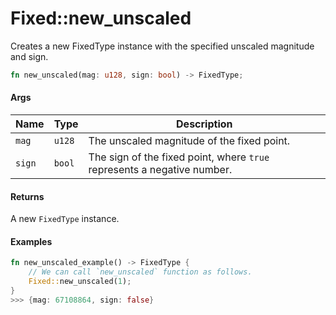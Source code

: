 # Fixed::new\_unscaled

Creates a new FixedType instance with the specified unscaled magnitude and sign.

```rust
fn new_unscaled(mag: u128, sign: bool) -> FixedType;
```

#### Args

| Name   | Type   | Description                                                             |
| ------ | ------ | ----------------------------------------------------------------------- |
| `mag`  | `u128` | The unscaled magnitude of the fixed point.                              |
| `sign` | `bool` | The sign of the fixed point, where `true` represents a negative number. |

#### Returns

A new `FixedType` instance.

#### Examples

```rust
fn new_unscaled_example() -> FixedType {
    // We can call `new_unscaled` function as follows. 
    Fixed::new_unscaled(1);
}
>>> {mag: 67108864, sign: false}
```
